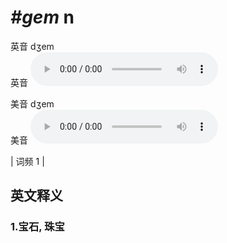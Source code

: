 # ***\#gem*** n
英音 dʒem  
英音
<audio src="./media/gem1.aac" controls="controls"></audio>

美音 dʒem  
美音
<audio src="./media/gem2.aac" controls="controls"></audio>



| 词频 1 |  

英文释义
---
### 1.**宝石, 珠宝**  


